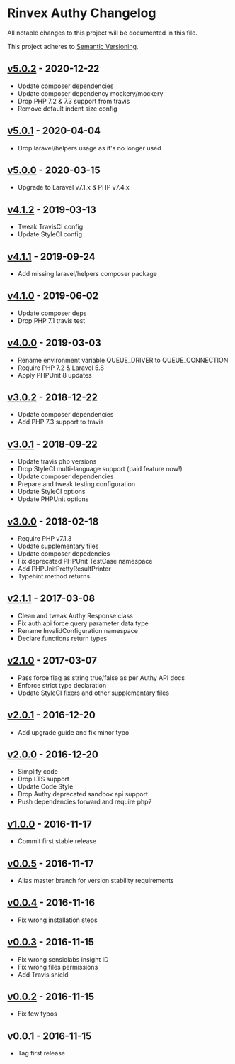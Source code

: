 # Rinvex Authy Changelog

All notable changes to this project will be documented in this file.

This project adheres to [Semantic Versioning](CONTRIBUTING.md).


## [v5.0.2] - 2020-12-22
- Update composer dependencies
- Update composer dependency mockery/mockery
- Drop PHP 7.2 & 7.3 support from travis
- Remove default indent size config

## [v5.0.1] - 2020-04-04
- Drop laravel/helpers usage as it's no longer used

## [v5.0.0] - 2020-03-15
- Upgrade to Laravel v7.1.x & PHP v7.4.x

## [v4.1.2] - 2019-03-13
- Tweak TravisCI config
- Update StyleCI config

## [v4.1.1] - 2019-09-24
- Add missing laravel/helpers composer package

## [v4.1.0] - 2019-06-02
- Update composer deps
- Drop PHP 7.1 travis test

## [v4.0.0] - 2019-03-03
- Rename environment variable QUEUE_DRIVER to QUEUE_CONNECTION
- Require PHP 7.2 & Laravel 5.8
- Apply PHPUnit 8 updates

## [v3.0.2] - 2018-12-22
- Update composer dependencies
- Add PHP 7.3 support to travis

## [v3.0.1] - 2018-09-22
- Update travis php versions
- Drop StyleCI multi-language support (paid feature now!)
- Update composer dependencies
- Prepare and tweak testing configuration
- Update StyleCI options
- Update PHPUnit options

## [v3.0.0] - 2018-02-18
- Require PHP v7.1.3
- Update supplementary files
- Update composer depedencies
- Fix deprecated PHPUnit TestCase namespace
- Add PHPUnitPrettyResultPrinter
- Typehint method returns

## [v2.1.1] - 2017-03-08
- Clean and tweak Authy Response class
- Fix auth api force query parameter data type
- Rename InvalidConfiguration namespace
- Declare functions return types

## [v2.1.0] - 2017-03-07
- Pass force flag as string true/false as per Authy API docs
- Enforce strict type declaration
- Update StyleCI fixers and other supplementary files

## [v2.0.1] - 2016-12-20
- Add upgrade guide and fix minor typo

## [v2.0.0] - 2016-12-20
- Simplify code
- Drop LTS support
- Update Code Style
- Drop Authy deprecated sandbox api support
- Push dependencies forward and require php7

## [v1.0.0] - 2016-11-17
- Commit first stable release

## [v0.0.5] - 2016-11-17
- Alias master branch for version stability requirements

## [v0.0.4] - 2016-11-16
- Fix wrong installation steps

## [v0.0.3] - 2016-11-15
- Fix wrong sensiolabs insight ID
- Fix wrong files permissions
- Add Travis shield

## [v0.0.2] - 2016-11-15
- Fix few typos

## v0.0.1 - 2016-11-15
- Tag first release

[v5.0.2]: https://github.com/rinvex/authy/compare/v5.0.1...v5.0.2
[v5.0.1]: https://github.com/rinvex/authy/compare/v5.0.0...v5.0.1
[v5.0.0]: https://github.com/rinvex/authy/compare/v4.1.2...v5.0.0
[v4.1.2]: https://github.com/rinvex/authy/compare/v4.1.1...v4.1.2
[v4.1.1]: https://github.com/rinvex/authy/compare/v4.1.0...v4.1.1
[v4.1.0]: https://github.com/rinvex/authy/compare/v4.0.0...v4.1.0
[v4.0.0]: https://github.com/rinvex/authy/compare/v3.0.2...v4.0.0
[v3.0.2]: https://github.com/rinvex/authy/compare/v3.0.1...v3.0.2
[v3.0.1]: https://github.com/rinvex/authy/compare/v3.0.0...v3.0.1
[v3.0.0]: https://github.com/rinvex/authy/compare/v2.1.1...v3.0.0
[v2.1.1]: https://github.com/rinvex/authy/compare/v2.1.0...v2.1.1
[v2.1.0]: https://github.com/rinvex/authy/compare/v2.0.1...v2.1.0
[v2.0.1]: https://github.com/rinvex/authy/compare/v2.0.0...v2.0.1
[v2.0.0]: https://github.com/rinvex/authy/compare/v1.0.0...v2.0.0
[v1.0.0]: https://github.com/rinvex/authy/compare/v0.0.5...v1.0.0
[v0.0.5]: https://github.com/rinvex/authy/compare/v0.0.4...v0.0.5
[v0.0.4]: https://github.com/rinvex/authy/compare/v0.0.3...v0.0.4
[v0.0.3]: https://github.com/rinvex/authy/compare/v0.0.2...v0.0.3
[v0.0.2]: https://github.com/rinvex/authy/compare/v0.0.1...v0.0.2
